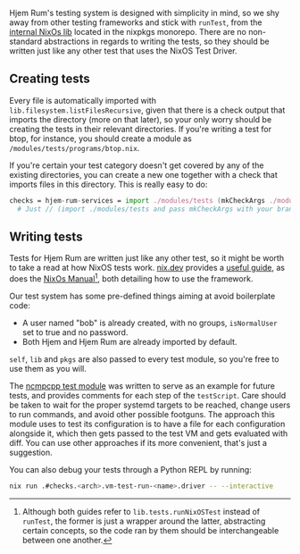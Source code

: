 Hjem Rum's testing system is designed with simplicity in mind, so we shy away from other testing frameworks and stick with `runTest`, from the [internal NixOs lib](https://github.com/NixOS/nixpkgs/tree/master/nixos/lib/testing) located in the nixpkgs monorepo. There are no non-standard abstractions in regards to writing the tests, so they should be written just like any other test that uses the NixOS Test Driver.

## Creating tests

Every file is automatically imported with `lib.filesystem.listFilesRecursive`, given that there is a check output that imports the directory (more on that later), so your only worry should be creating the tests in their relevant directories. If you're writing a test for btop, for instance, you should create a module as `/modules/tests/programs/btop.nix`.

If you're certain your test category doesn't get covered by any of the existing directories, you can create a new one together with a check that imports files in this directory. This is really easy to do:

```nix
checks = hjem-rum-services = import ./modules/tests (mkCheckArgs ./modules/tests/services);
  # Just // (import ./modules/tests and pass mkCheckArgs with your brand-new directory to it.
```

## Writing tests

Tests for Hjem Rum are written just like any other test, so it might be worth to take a read at how NixOS tests work. [nix.dev] provides a [useful guide](https://nix.dev/tutorials/nixos/integration-testing-using-virtual-machines.html), as does the [NixOs Manual](https://nixos.org/manual/nixos/stable/index.html#sec-calling-nixos-tests)[^1], both detailing how to use the framework.

Our test system has some pre-defined things aiming at avoid boilerplate code:

- A user named "bob" is already created, with no groups, `isNormalUser` set to true and no password.
- Both Hjem and Hjem Rum are already imported by default.

`self`, `lib` and `pkgs` are also passed to every test module, so you're free to use them as you will.

The [ncmpcpp test module](../modules/tests/programs/ncmpcpp/ncmpcpp.nix) was written to serve as an example for future tests, and provides comments for each step of the `testScript`. Care should be taken to wait for the proper systemd targets to be reached, change users to run commands, and avoid other possible footguns. The approach this module uses to test its configuration is to have a file for each configuration alongside it, which then gets passed to the test VM and gets evaluated with diff. You can use other approaches if its more convenient, that's just a suggestion.

You can also debug your tests through a Python REPL by running:

```bash
nix run .#checks.<arch>.vm-test-run-<name>.driver -- --interactive
```

[^1]: Although both guides refer to `lib.tests.runNixOSTest` instead of `runTest`, the former is just a wrapper around the latter, abstracting certain concepts, so the code ran by them should be interchangeable between one another.

[nix.dev]: https://nix.dev/
